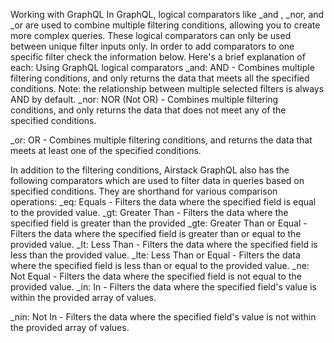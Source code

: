 Working with GraphQL
In GraphQL, logical comparators like _and , _nor, and _or are used to combine multiple filtering conditions, allowing you to create more complex queries. These logical comparators can only be used between unique filter inputs only. In order to add comparators to one specific filter check the information below. Here's a brief explanation of each:
Using GraphQL logical comparators
_and: AND - Combines multiple filtering conditions, and only returns the data that meets all the specified conditions. Note: the relationship between multiple selected filters is always AND by default.
_nor: NOR (Not OR) - Combines multiple filtering conditions, and only returns the data that does not meet any of the specified conditions.

_or: OR - Combines multiple filtering conditions, and returns the data that meets at least one of the specified conditions.

In addition to the filtering conditions, Airstack GraphQL also has the following comparators which are used to filter data in queries based on specified conditions. They are shorthand for various comparison operations:
_eq: Equals - Filters the data where the specified field is equal to the provided value.
_gt: Greater Than - Filters the data where the specified field is greater than the provided
_gte: Greater Than or Equal - Filters the data where the specified field is greater than or equal to the provided value.
_lt: Less Than - Filters the data where the specified field is less than the provided value.
_lte: Less Than or Equal - Filters the data where the specified field is less than or equal to the provided value.
_ne: Not Equal - Filters the data where the specified field is not equal to the provided value.
_in: In - Filters the data where the specified field's value is within the provided array of values.

_nin: Not In - Filters the data where the specified field's value is not within the provided array of values.
